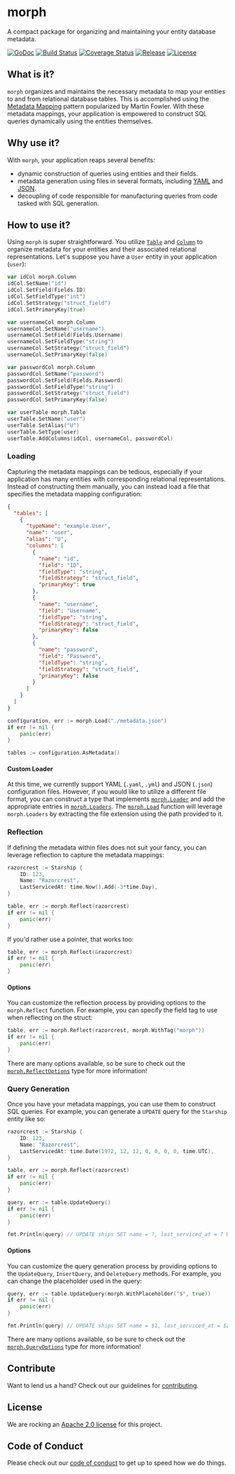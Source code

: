 # morph

A compact package for organizing and maintaining your entity database metadata.

[![GoDoc][doc-img]][doc] [![Build Status][ci-img]][ci]
[![Coverage Status][coverage-img]][coverage] [![Release][release-img]][release]
[![License][license-img]][license]

## What is it?

`morph` organizes and maintains the necessary metadata to map your entities to
and from relational database tables. This is accomplished using the
[Metadata Mapping][metadata-mapping] pattern popularized by Martin Fowler.
With these metadata mappings, your application is empowered to construct SQL
queries dynamically using the entities themselves.

## Why use it?

With `morph`, your application reaps several benefits:

- dynamic construction of queries using entities and their fields.
- metadata generation using files in several formats, including [YAML][yaml] and [JSON][json].
- decoupling of code responsible for manufacturing queries from code tasked with SQL generation.

## How to use it?

Using `morph` is super straightforward. You utilize [`Table`][table-doc] and
[`Column`][column-doc] to organize metadata for your entities and their
associated relational representations. Let's suppose you have a `User` entity
in your application (`user`):

```go
var idCol morph.Column
idCol.SetName("id")
idCol.SetField(Fields.ID)
idCol.SetFieldType("int")
idCol.SetStrategy("struct_field")
idCol.SetPrimaryKey(true)

var usernameCol morph.Column
usernameCol.SetName("username")
usernameCol.SetField(Fields.Username)
usernameCol.SetFieldType("string")
usernameCol.SetStrategy("struct_field")
usernameCol.SetPrimaryKey(false)

var passwordCol morph.Column
passwordCol.SetName("password")
passwordCol.SetField(Fields.Password)
passwordCol.SetFieldType("string")
passwordCol.SetStrategy("struct_field")
passwordCol.SetPrimaryKey(false)

var userTable morph.Table
userTable.SetName("user")
userTable.SetAlias("U")
userTable.SetType(user)
userTable.AddColumns(idCol, usernameCol, passwordCol)
```

### Loading

Capturing the metadata mappings can be tedious, especially if your application
has many entities with corresponding relational representations. Instead
of constructing them manually, you can instead load a file that
specifies the metadata mapping configuration:

```json
{
  "tables": [
    {
      "typeName": "example.User",
      "name": "user",
      "alias": "U",
      "columns": [
        {
          "name": "id",
          "field": "ID",
          "fieldType": "string",
          "fieldStrategy": "struct_field",
          "primaryKey": true
        },
        {
          "name": "username",
          "field": "Username",
          "fieldType": "string",
          "fieldStrategy": "struct_field",
          "primaryKey": false
        },
        {
          "name": "password",
          "field": "Password",
          "fieldType": "string",
          "fieldStrategy": "struct_field",
          "primaryKey": false
        }
      ]
    }
  ]
}
```

```go
configuration, err := morph.Load("./metadata.json")
if err != nil {
	panic(err)
}

tables := configuration.AsMetadata()
```

#### Custom Loader

At this time, we currently support YAML (`.yaml`, `.yml`) and JSON (`.json`)
configuration files. However, if you would like to utilize a different file
format, you can construct a type that implements [`morph.Loader`][loader-doc]
and add the appropriate entries in [`morph.Loaders`][loaders-doc]. The
[`morph.Load`][load-doc] function will leverage `morph.Loaders` by extracting
the file extension using the path provided to it.

### Reflection

If defining the metadata within files does not suit your fancy, you can
leverage reflection to capture the metadata mappings:

```go
razorcrest := Starship {
    ID: 123,
    Name: "Razorcrest",
    LastServicedAt: time.Now().Add(-3*time.Day),
}

table, err := morph.Reflect(razorcrest)
if err != nil {
    panic(err)
}
```

If you'd rather use a pointer, that works too:

```go
table, err := morph.Reflect(&razorcrest)
if err != nil {
    panic(err)
}
```

#### Options

You can customize the reflection process by providing options to the
`morph.Reflect` function. For example, you can specify the field tag to use
when reflecting on the struct:

```go
table, err := morph.Reflect(razorcrest, morph.WithTag("morph"))
if err != nil {
    panic(err)
}
```

There are many options available, so be sure to check out the
[`morph.ReflectOptions`][reflect-options-doc] type for more information!

### Query Generation

Once you have your metadata mappings, you can use them to construct SQL
queries. For example, you can generate a `UPDATE` query for the `Starship` entity
like so:

```go
razorcrest := Starship {
    ID: 123,
    Name: "Razorcrest",
    LastServicedAt: time.Date(1972, 12, 12, 0, 0, 0, 0, time.UTC),
}

table, err := morph.Reflect(razorcrest)
if err != nil {
    panic(err)
}

query, err := table.UpdateQuery()
if err != nil {
    panic(err)
}

fmt.Println(query) // UPDATE ships SET name = ?, last_serviced_at = ? WHERE id = ?;
```

#### Options

You can customize the query generation process by providing options to the
`UpdateQuery`, `InsertQuery`, and `DeleteQuery` methods. For example, you can
change the placeholder used in the query:

```go
query, err := table.UpdateQuery(morph.WithPlaceholder("$", true))
if err != nil {
    panic(err)
}

fmt.Println(query) // UPDATE ships SET name = $1, last_serviced_at = $2 WHERE id = $3;
```

There are many options available, so be sure to check out the
[`morph.QueryOptions`][query-options-doc] type for more information!

## Contribute

Want to lend us a hand? Check out our guidelines for
[contributing][contributing].

## License

We are rocking an [Apache 2.0 license][apache-license] for this project.

## Code of Conduct

Please check out our [code of conduct][code-of-conduct] to get up to speed
how we do things.

[contributing]: https://github.com/freerware/morph/blob/master/CONTRIBUTING.md
[apache-license]: https://github.com/freerware/morph/blob/master/LICENSE.txt
[code-of-conduct]: https://github.com/freerware/morph/blob/master/CODE_OF_CONDUCT.md
[doc-img]: https://godoc.org/github.com/freerware/morph?status.svg
[doc]: https://godoc.org/github.com/freerware/morph
[ci-img]: https://travis-ci.org/freerware/morph.svg?branch=master
[ci]: https://travis-ci.org/freerware/morph
[coverage-img]: https://coveralls.io/repos/github/freerware/morph/badge.svg?branch=master
[coverage]: https://coveralls.io/github/freerware/morph?branch=master
[license]: https://opensource.org/licenses/Apache-2.0
[license-img]: https://img.shields.io/badge/License-Apache%202.0-blue.svg
[release]: https://github.com/freerware/morph/releases
[release-img]: https://img.shields.io/github/tag/freerware/morph.svg?label=version
[loaders-doc]: https://godoc.org/github.com/freerware/morph#Loaders
[loader-doc]: https://godoc.org/github.com/freerware/morph#Loader
[load-doc]: https://godoc.org/github.com/freerware/morph#Load
[metadata-mapping]: https://www.martinfowler.com/eaaCatalog/metadataMapping.html
[table-doc]: https://godoc.org/github.com/freerware/morph#Table
[column-doc]: https://godoc.org/github.com/freerware/morph#Column
[reflect-options-doc]: https://godoc.org/github.com/freerware/morph#ReflectOptions
[query-options-doc]: https://godoc.org/github.com/freerware/morph#QueryOptions
[yaml]: https://yaml.org/
[json]: https://www.json.org/
